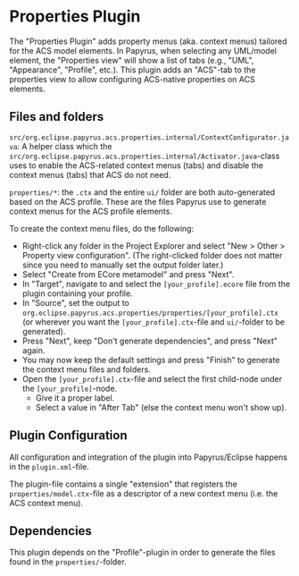 # Properties Plugin
The "Properties Plugin" adds property menus (aka. context menus) tailored for the ACS model elements. In Papyrus, when selecting any UML/model element, the "Properties view" will show a list of tabs (e.g., "UML", "Appearance", "Profile", etc.). This plugin adds an "ACS"-tab to the properties view to allow configuring ACS-native properties on ACS elements.


## Files and folders
`src/org.eclipse.papyrus.acs.properties.internal/ContextConfigurator.java`: A helper class which the `src/org.eclipse.papyrus.acs.properties.internal/Activator.java`-class uses to enable the ACS-related context menus (tabs) and disable the context menus (tabs) that ACS do not need.

`properties/*`: the `.ctx` and the entire `ui/` folder are both auto-generated based on the ACS profile. These are the files Papyrus use to generate context menus for the ACS profile elements.

To create the context menu files, do the following:
- Right-click any folder in the Project Explorer and select "New > Other > Property view configuration". (The right-clicked folder does not matter since you need to manually set the output folder later.)
- Select "Create from ECore metamodel" and press "Next".
- In "Target", navigate to and select the `[your_profile].ecore` file from the plugin containing your profile.
- In "Source", set the output to `org.eclipse.papyrus.acs.properties/properties/[your_profile].ctx` (or wherever you want the `[your_profile].ctx`-file and `ui/`-folder to be generated).
- Press "Next", keep "Don't generate dependencies", and press "Next" again.
- You may now keep the default settings and press "Finish" to generate the context menu files and folders.
- Open the `[your_profile].ctx`-file and select the first child-node under the `[your_profile]`-node.
    - Give it a proper label.
    - Select a value in "After Tab" (else the context menu won't show up).


## Plugin Configuration
All configuration and integration of the plugin into Papyrus/Eclipse happens in the `plugin.xml`-file. 

The plugin-file contains a single "extension" that registers the `properties/model.ctx`-file as a descriptor of a new context menu (i.e. the ACS context menu).


## Dependencies
This plugin depends on the "Profile"-plugin in order to generate the files found in the `properties/`-folder.
